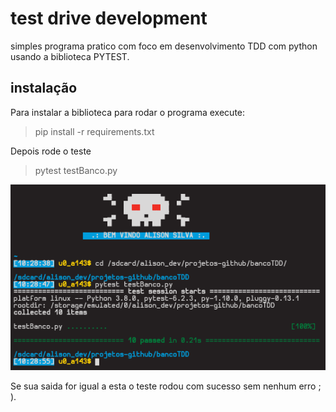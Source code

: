 # test drive development

simples programa pratico com foco em desenvolvimento TDD com python usando a biblioteca PYTEST.
## instalação
Para instalar a biblioteca para rodar o programa execute:  
> pip install -r requirements.txt

Depois rode o teste
> pytest testBanco.py

![image](img/rodandoTeste.png)

Se sua saida for igual a esta o teste rodou com sucesso sem nenhum erro ; ).
